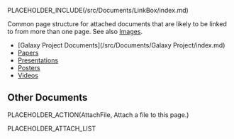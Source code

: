 PLACEHOLDER_INCLUDE(/src/Documents/LinkBox/index.md)

Common page structure for attached documents that are likely to be linked to from more than one page.  See also [Images](/src/Images/index.md).

* [Galaxy Project Documents](/src/Documents/Galaxy Project/index.md)
* [Papers](/src/Documents/Papers/index.md)
* [Presentations](/src/Documents/Presentations/index.md)
* [Posters](/src/Documents/Posters/index.md)
* [Videos](/src/Documents/Videos/index.md)

## Other Documents

PLACEHOLDER_ACTION(AttachFile, Attach a file to this page.)

PLACEHOLDER_ATTACH_LIST
